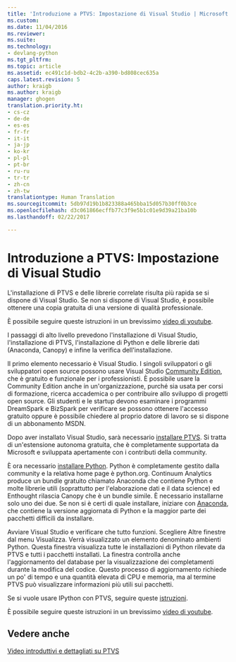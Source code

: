 ```yaml
---
title: 'Introduzione a PTVS: Impostazione di Visual Studio | Microsoft Docs'
ms.custom: 
ms.date: 11/04/2016
ms.reviewer: 
ms.suite: 
ms.technology:
- devlang-python
ms.tgt_pltfrm: 
ms.topic: article
ms.assetid: ec491c1d-bdb2-4c2b-a390-bd808cec635a
caps.latest.revision: 5
author: kraigb
ms.author: kraigb
manager: ghogen
translation.priority.ht:
- cs-cz
- de-de
- es-es
- fr-fr
- it-it
- ja-jp
- ko-kr
- pl-pl
- pt-br
- ru-ru
- tr-tr
- zh-cn
- zh-tw
translationtype: Human Translation
ms.sourcegitcommit: 5db97d19b1b823388a465bba15d057b30ff0b3ce
ms.openlocfilehash: d3c061866ecffb77c3f9e5b1c01e9d39a21ba10b
ms.lasthandoff: 02/22/2017

---
```

# <a name="getting-started-with-ptvs-setting-up-visual-studio"></a>Introduzione a PTVS: Impostazione di Visual Studio
L'installazione di PTVS e delle librerie correlate risulta più rapida se si dispone di Visual Studio.  Se non si dispone di Visual Studio, è possibile ottenere una copia gratuita di una versione di qualità professionale.  
  
 È possibile seguire queste istruzioni in un brevissimo [video di youtube](https://www.youtube.com/watch?v=_okUV47eM5c&list=PLReL099Y5nRdLgGAdrb_YeTdEnd23s6Ff&index=1).  
  
 I passaggi di alto livello prevedono l'installazione di Visual Studio, l'installazione di PTVS, l'installazione di Python e delle librerie dati (Anaconda, Canopy) e infine la verifica dell'installazione.  
  
 Il primo elemento necessario è Visual Studio.  I singoli sviluppatori o gli sviluppatori open source possono usare Visual Studio [Community Edition](https://www.visualstudio.com/products/visual-studio-community-vs), che è gratuito e funzionale per i professionisti.  È possibile usare la Community Edition anche in un'organizzazione, purché sia usata per corsi di formazione, ricerca accademica o per contribuire allo sviluppo di progetti open source.  Gli studenti e le startup devono esaminare i programmi DreamSpark e BizSpark per verificare se possono ottenere l'accesso gratuito oppure è possibile chiedere al proprio datore di lavoro se si dispone di un abbonamento MSDN.  
  
 Dopo aver installato Visual Studio, sarà necessario [installare PTVS](http://pytools.codeplex.com/wikipage?title=PTVS%20Installation).  Si tratta di un'estensione autonoma gratuita, che è completamente supportata da Microsoft e sviluppata apertamente con i contributi della community.  
  
 È ora necessario [installare Python](http://python.org/download/).  Python è completamente gestito dalla community e la relativa home page è python.org.  Continuum Analytics produce un bundle gratuito chiamato Anaconda che contiene Python e molte librerie utili (soprattutto per l'elaborazione dati e il data science) ed Enthought rilascia Canopy che è un bundle simile.  È necessario installarne solo uno dei due.  Se non si è certi di quale installare, iniziare con [Anaconda](https://www.continuum.io/downloads), che contiene la versione aggiornata di Python e la maggior parte dei pacchetti difficili da installare.  
  
 Avviare Visual Studio e verificare che tutto funzioni.  Scegliere Altre finestre dal menu Visualizza.  Verrà visualizzato un elemento denominato ambienti Python.  Questa finestra visualizza tutte le installazioni di Python rilevate da PTVS e tutti i pacchetti installati.  La finestra controlla anche l'aggiornamento del database per la visualizzazione dei completamenti durante la modifica del codice.  Questo processo di aggiornamento richiede un po' di tempo e una quantità elevata di CPU e memoria, ma al termine PTVS può visualizzare informazioni più utili sui pacchetti.  
  
 Se si vuole usare IPython con PTVS, seguire queste [istruzioni](http://pytools.codeplex.com/wikipage?title=Using%20IPython%20with%20PTVS).  
  
 È possibile seguire queste istruzioni in un brevissimo [video di youtube](https://www.youtube.com/watch?v=_okUV47eM5c&list=PLReL099Y5nRdLgGAdrb_YeTdEnd23s6Ff&index=1).  
  
## <a name="see-also"></a>Vedere anche  
 [Video introduttivi e dettagliati su PTVS](https://www.youtube.com/playlist?list=PLReL099Y5nRdLgGAdrb_YeTdEnd23s6Ff)
